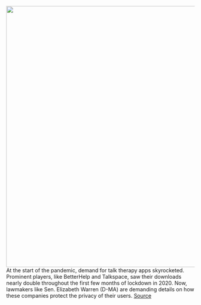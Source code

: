<img src='https://cdn.vox-cdn.com/thumbor/G3Cty0VD3VY0DYQIiS-ysBH1UEM=/0x0:3530x2353/1200x800/filters:focal(1483x895:2047x1459)/cdn.vox-cdn.com/uploads/chorus_image/image/71007226/1393837660.0.jpg' width='700px' /><br/>
At the start of the pandemic, demand for talk therapy apps skyrocketed. Prominent players, like BetterHelp and Talkspace, saw their downloads nearly double throughout the first few months of lockdown in 2020. Now, lawmakers like Sen. Elizabeth Warren (D-MA) are demanding details on how these companies protect the privacy of their users.
<a href='https://www.theverge.com/2022/6/23/23179866/elizabeth-warren-betterhelp-talkspace-therapy-pandemic-app-philip-defranco'> Source <a/>